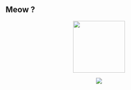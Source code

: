 ## Meow ?
<p align="center">
   <img src="https://media.giphy.com/media/WUlplcMpOCEmTGBtBW/giphy.gif" width="140">
   <br>
</p>
<p align="center">
   <img src="https://github-readme-stats.vercel.app/api?username=kurnyaannn&theme=material-palenight&show_icons=true&hide=issues">
</p>
